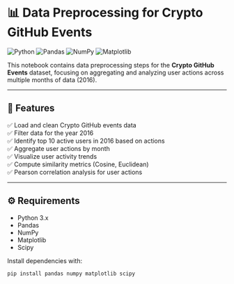 # 📊 Data Preprocessing for Crypto GitHub Events

![Python](https://img.shields.io/badge/python-3.x-blue?style=for-the-badge&logo=python)
![Pandas](https://img.shields.io/badge/pandas-1.x-orange?style=for-the-badge&logo=pandas)
![NumPy](https://img.shields.io/badge/numpy-1.x-green?style=for-the-badge&logo=numpy)
![Matplotlib](https://img.shields.io/badge/matplotlib-3.x-blue?style=for-the-badge&logo=matplotlib)

This notebook contains data preprocessing steps for the **Crypto GitHub Events** dataset, focusing on aggregating and analyzing user actions across multiple months of data (2016).

---

## 🚀 Features

✅ Load and clean Crypto GitHub events data  
✅ Filter data for the year 2016  
✅ Identify top 10 active users in 2016 based on actions  
✅ Aggregate user actions by month  
✅ Visualize user activity trends  
✅ Compute similarity metrics (Cosine, Euclidean)  
✅ Pearson correlation analysis for user actions

---

## ⚙️ Requirements

- Python 3.x  
- Pandas  
- NumPy  
- Matplotlib  
- Scipy

Install dependencies with:

```bash
pip install pandas numpy matplotlib scipy
